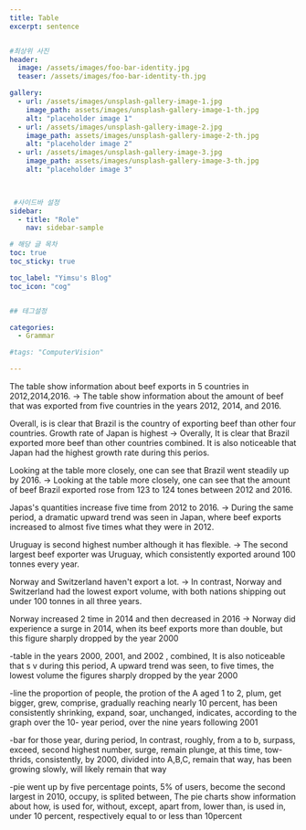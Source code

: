 ```yaml
---
title: Table
excerpt: sentence


#최상위 사진
header:
  image: /assets/images/foo-bar-identity.jpg
  teaser: /assets/images/foo-bar-identity-th.jpg

gallery:
  - url: /assets/images/unsplash-gallery-image-1.jpg
    image_path: assets/images/unsplash-gallery-image-1-th.jpg
    alt: "placeholder image 1"
  - url: /assets/images/unsplash-gallery-image-2.jpg
    image_path: assets/images/unsplash-gallery-image-2-th.jpg
    alt: "placeholder image 2"
  - url: /assets/images/unsplash-gallery-image-3.jpg
    image_path: assets/images/unsplash-gallery-image-3-th.jpg
    alt: "placeholder image 3"
    


 #사이드바 설정 
sidebar:
  - title: "Role"
    nav: sidebar-sample

# 해당 글 목차
toc: true
toc_sticky: true

toc_label: "Yimsu's Blog"
toc_icon: "cog"


## 테그설정

categories:
  - Grammar

#tags: "ComputerVision"

---
```


The table show information about beef exports in 5 countries in 2012,2014,2016.
-> The table show information about the amount of beef that was exported from five countries in the years 2012, 2014, and 2016.


Overall, is is clear that Brazil is the country of exporting beef than other four countries. Growth rate of Japan is highest
-> Overally, It is clear that Brazil exported more beef than other countries combined. It is also noticeable that Japan had the highest growth rate during this perios.



Looking at the table more closely, one can see that Brazil went steadily up by 2016. 
-> Looking at the table more closely, one can see that the amount of beef Brazil exported rose from 123 to 124 tones between 2012 and 2016.


Japas's quantities increase five time from 2012 to 2016.
-> During the same period, a dramatic upward trend was seen in Japan, where beef exports increased to almost five times what they were in 2012.


Uruguay is second highest number although it has flexible.
-> The second largest beef exporter was Uruguay, which consistently exported around 100 tonnes every year.


Norway and Switzerland haven't export a lot.
-> In contrast, Norway and Switzerland had the lowest export volume, with both nations shipping out under 100 tonnes in all three years.


Norway increased 2 time in 2014 and then decreased in 2016
-> Norway did experience a surge in 2014, when its beef exports more than double, but this figure sharply dropped by the year 2000


-table
in the years 2000, 2001, and 2002  , combined, It is also noticeable that s v during this period, A upward trend was seen, to five times, the lowest volume
the figures sharply dropped by the year 2000

-line
the proportion of people, the protion of the A aged 1 to 2, plum, get bigger,
grew, comprise, gradually reaching nearly 10 percent, has been consistently shrinking, expand, soar, unchanged, indicates, according to the graph over the 10- year period, over the nine years following 2001

-bar
for those year, during period, In contrast, roughly, from a to b,
surpass, exceed, second highest number, surge, remain plunge, at this time,
tow-thrids, consistently, by 2000, divided into A,B,C, remain that way,
has been growing slowly, will likely remain that way

-pie
went up by five percentage points, 5% of users, become the second largest in 2010,
occupy, is splited between, The pie charts show information about how, is used for,
without, except, apart from, lower than, is used in, under 10 percent, respectively equal to or less than 10percent
 